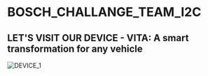 # BOSCH_CHALLANGE_TEAM_I2C
## LET'S VISIT OUR DEVICE - VITA: A smart transformation for any vehicle
![DEVICE_1](main/BOSCH_CHALLANGE_TEAM_I2C/images/Device_1.jpg)
